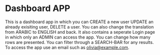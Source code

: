 # Dashboard APP

This is a dashboard app in which you can CREATE a new user UPDATE an already exisiting user, DELETE a user.
You can also change the translation from ARABIC to ENGLISH and back.
It also contains a seperate Login page in which only an ADMIN can access the app.
You can change how many rows are presented.
You can filter through a SEARCH-BAR for any results.
To access the app use an email such as <olivia@example.com>.
